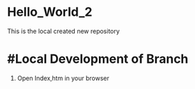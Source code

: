 # Hello_World_2

This is the local created new repository


# #Local Development of Branch 
1. Open Index,htm in your browser
